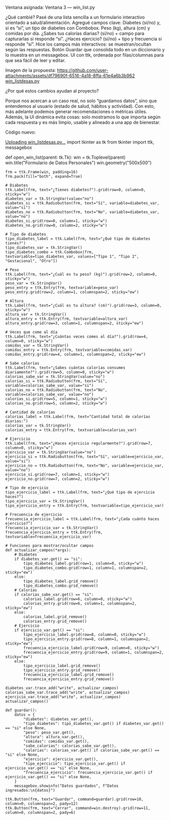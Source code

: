 Ventana asignada: Ventana 3 — win_list.py 

¿Qué cambié?
Pasé de una lista sencilla a un formulario interactivo orientado a salud/alimentación.
Agregué campos clave:
Diabetes (sí/no) y, si es “sí”, un tipo de diabetes con Combobox.
Peso (kg), altura (cm) y comidas por día.
¿Sabes tus calorías diarias? (sí/no) + campo para capturarlas si responde “sí”.
¿Haces ejercicio? (sí/no) + tipo y frecuencia si responde “sí”.
Hice los campos más interactivos: se muestran/ocultan según las respuestas.
Botón Guardar que consolida todo en un diccionario y lo muestra en un messagebox.
UI con ttk, ordenada por filas/columnas para que sea fácil de leer y editar.

Imagen de la propuesta:
https://github.com/user-attachments/assets/df79690f-6516-4a18-8ffa-61e4a6b3b962
[win_listdesas.py](https://github.com/user-attachments/files/22611140/win_listdesas.py)

¿Por qué estos cambios ayudan al proyecto?

Porque nos acercan a un caso real, no solo “guardamos datos”, sino que entendemos al usuario (estado de salud, hábitos y actividad). 
Con esto, más adelante podemos generar recomendaciones o métricas útiles. Además, la UI dinámica evita cosas: solo mostramos lo que importa según cada respuesta y 
es más limpio, usable y alineado a una app de bienestar.

Código nuevo:

[Uploading win_listdesas.py…]()
import tkinter as tk
from tkinter import ttk, messagebox

def open_win_list(parent: tk.Tk):
    win = tk.Toplevel(parent)
    win.title("Formulario de Datos Personales")
    win.geometry("500x500")

    frm = ttk.Frame(win, padding=16)
    frm.pack(fill="both", expand=True)

    # Diabetes
    ttk.Label(frm, text="¿Tienes diabetes?").grid(row=0, column=0, sticky="w")
    diabetes_var = tk.StringVar(value="no")
    diabetes_si = ttk.Radiobutton(frm, text="Sí", variable=diabetes_var, value="si")
    diabetes_no = ttk.Radiobutton(frm, text="No", variable=diabetes_var, value="no")
    diabetes_si.grid(row=0, column=1, sticky="w")
    diabetes_no.grid(row=0, column=2, sticky="w")

    # Tipo de diabetes
    tipo_diabetes_label = ttk.Label(frm, text="¿Qué tipo de diabetes tienes?")
    tipo_diabetes_var = tk.StringVar()
    tipo_diabetes_combo = ttk.Combobox(frm, textvariable=tipo_diabetes_var, values=["Tipo 1", "Tipo 2", "Gestacional", "Otro"])

    # Peso
    ttk.Label(frm, text="¿Cuál es tu peso? (kg)").grid(row=2, column=0, sticky="w")
    peso_var = tk.StringVar()
    peso_entry = ttk.Entry(frm, textvariable=peso_var)
    peso_entry.grid(row=2, column=1, columnspan=2, sticky="ew")

    # Altura
    ttk.Label(frm, text="¿Cuál es tu altura? (cm)").grid(row=3, column=0, sticky="w")
    altura_var = tk.StringVar()
    altura_entry = ttk.Entry(frm, textvariable=altura_var)
    altura_entry.grid(row=3, column=1, columnspan=2, sticky="ew")

    # Veces que come al día
    ttk.Label(frm, text="¿Cuántas veces comes al día?").grid(row=4, column=0, sticky="w")
    comidas_var = tk.StringVar()
    comidas_entry = ttk.Entry(frm, textvariable=comidas_var)
    comidas_entry.grid(row=4, column=1, columnspan=2, sticky="ew")

    # Sabe calorías
    ttk.Label(frm, text="¿Sabes cuántas calorías consumes diariamente?").grid(row=5, column=0, sticky="w")
    calorias_sabe_var = tk.StringVar(value="no")
    calorias_si = ttk.Radiobutton(frm, text="Sí", variable=calorias_sabe_var, value="si")
    calorias_no = ttk.Radiobutton(frm, text="No", variable=calorias_sabe_var, value="no")
    calorias_si.grid(row=5, column=1, sticky="w")
    calorias_no.grid(row=5, column=2, sticky="w")

    # Cantidad de calorías
    calorias_label = ttk.Label(frm, text="Cantidad total de calorías diarias:")
    calorias_var = tk.StringVar()
    calorias_entry = ttk.Entry(frm, textvariable=calorias_var)

    # Ejercicio
    ttk.Label(frm, text="¿Haces ejercicio regularmente?").grid(row=7, column=0, sticky="w")
    ejercicio_var = tk.StringVar(value="no")
    ejercicio_si = ttk.Radiobutton(frm, text="Sí", variable=ejercicio_var, value="si")
    ejercicio_no = ttk.Radiobutton(frm, text="No", variable=ejercicio_var, value="no")
    ejercicio_si.grid(row=7, column=1, sticky="w")
    ejercicio_no.grid(row=7, column=2, sticky="w")

    # Tipo de ejercicio
    tipo_ejercicio_label = ttk.Label(frm, text="¿Qué tipo de ejercicio haces?")
    tipo_ejercicio_var = tk.StringVar()
    tipo_ejercicio_entry = ttk.Entry(frm, textvariable=tipo_ejercicio_var)

    # Frecuencia de ejercicio
    frecuencia_ejercicio_label = ttk.Label(frm, text="¿Cada cuánto haces ejercicio?")
    frecuencia_ejercicio_var = tk.StringVar()
    frecuencia_ejercicio_entry = ttk.Entry(frm, textvariable=frecuencia_ejercicio_var)

    # Funciones para mostrar/ocultar campos
    def actualizar_campos(*args):
        # Diabetes
        if diabetes_var.get() == "si":
            tipo_diabetes_label.grid(row=1, column=0, sticky="w")
            tipo_diabetes_combo.grid(row=1, column=1, columnspan=2, sticky="ew")
        else:
            tipo_diabetes_label.grid_remove()
            tipo_diabetes_combo.grid_remove()
        # Calorías
        if calorias_sabe_var.get() == "si":
            calorias_label.grid(row=6, column=0, sticky="w")
            calorias_entry.grid(row=6, column=1, columnspan=2, sticky="ew")
        else:
            calorias_label.grid_remove()
            calorias_entry.grid_remove()
        # Ejercicio
        if ejercicio_var.get() == "si":
            tipo_ejercicio_label.grid(row=8, column=0, sticky="w")
            tipo_ejercicio_entry.grid(row=8, column=1, columnspan=2, sticky="ew")
            frecuencia_ejercicio_label.grid(row=9, column=0, sticky="w")
            frecuencia_ejercicio_entry.grid(row=9, column=1, columnspan=2, sticky="ew")
        else:
            tipo_ejercicio_label.grid_remove()
            tipo_ejercicio_entry.grid_remove()
            frecuencia_ejercicio_label.grid_remove()
            frecuencia_ejercicio_entry.grid_remove()

    diabetes_var.trace_add("write", actualizar_campos)
    calorias_sabe_var.trace_add("write", actualizar_campos)
    ejercicio_var.trace_add("write", actualizar_campos)
    actualizar_campos()

    def guardar():
        datos = {
            "diabetes": diabetes_var.get(),
            "tipo_diabetes": tipo_diabetes_var.get() if diabetes_var.get() == "si" else None,
            "peso": peso_var.get(),
            "altura": altura_var.get(),
            "comidas": comidas_var.get(),
            "sabe_calorias": calorias_sabe_var.get(),
            "calorias": calorias_var.get() if calorias_sabe_var.get() == "si" else None,
            "ejercicio": ejercicio_var.get(),
            "tipo_ejercicio": tipo_ejercicio_var.get() if ejercicio_var.get() == "si" else None,
            "frecuencia_ejercicio": frecuencia_ejercicio_var.get() if ejercicio_var.get() == "si" else None,
        }
        messagebox.showinfo("Datos guardados", f"Datos ingresados:\n{datos}")

    ttk.Button(frm, text="Guardar", command=guardar).grid(row=10, column=0, columnspan=2, pady=12)
    ttk.Button(frm, text="Cerrar", command=win.destroy).grid(row=11, column=0, columnspan=2, pady=6)

  
